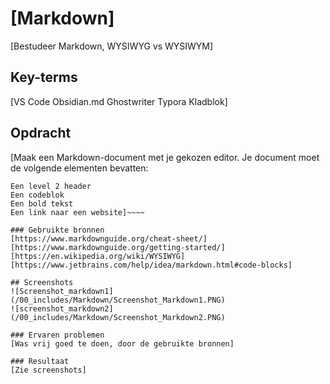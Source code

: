 # [**Markdown**]
[Bestudeer Markdown, WYSIWYG vs WYSIWYM]

## Key-terms
[VS Code
Obsidian.md
Ghostwriter
Typora
Kladblok]

## Opdracht
[Maak een Markdown-document met je gekozen editor. Je document moet de volgende elementen bevatten:
~~~~Een level 1 header
Een level 2 header
Een codeblok
Een bold tekst
Een link naar een website]~~~~

### Gebruikte bronnen
[https://www.markdownguide.org/cheat-sheet/] [https://www.markdownguide.org/getting-started/] [https://en.wikipedia.org/wiki/WYSIWYG] [https://www.jetbrains.com/help/idea/markdown.html#code-blocks]

## Screenshots 
![Screenshot_markdown1](/00_includes/Markdown/Screenshot_Markdown1.PNG)
![screenshot_markdown2](/00_includes/Markdown/Screenshot_Markdown2.PNG)

### Ervaren problemen
[Was vrij goed te doen, door de gebruikte bronnen]

### Resultaat
[Zie screenshots]